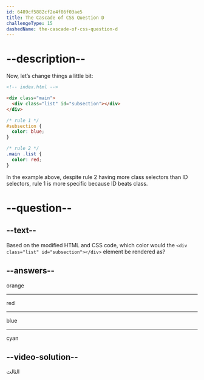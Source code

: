 ```yaml
---
id: 6489cf5882cf2e4f86f03ae5
title: The Cascade of CSS Question D
challengeType: 15
dashedName: the-cascade-of-css-question-d
---
```


# --description--

Now, let’s change things a little bit:

```html
<!-- index.html -->

<div class="main">
  <div class="list" id="subsection"></div>
</div>
```

```css
/* rule 1 */
#subsection {
  color: blue;
}

/* rule 2 */
.main .list {
  color: red;
}
```

In the example above, despite rule 2 having more class selectors than ID selectors, rule 1 is more specific because ID beats class.

# --question--

## --text--

Based on the modified HTML and CSS code, which color would the `<div class="list" id="subsection"></div>` element be rendered as?

## --answers--

orange

---

red

---

blue

---

cyan

## --video-solution--

الثالث
